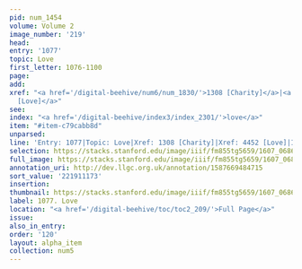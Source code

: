 ```yaml
---
pid: num_1454
volume: Volume 2
image_number: '219'
head:
entry: '1077'
topic: Love
first_letter: 1076-1100
page:
add:
xref: "<a href='/digital-beehive/num6/num_1830/'>1308 [Charity]</a>|<a href='/digital-beehive/num10/num_3433/'>4452
  [Love]</a>"
see:
index: "<a href='/digital-beehive/index3/index_2301/'>love</a>"
item: "#item-c79cabb8d"
unparsed:
line: 'Entry: 1077|Topic: Love|Xref: 1308 [Charity]|Xref: 4452 [Love]|Index: love|#item-c79cabb8d'
selection: https://stacks.stanford.edu/image/iiif/fm855tg5659/1607_0686/425,1173,2840,997/full/0/default.jpg
full_image: https://stacks.stanford.edu/image/iiif/fm855tg5659/1607_0686/full/full/0/default.jpg
annotation_uri: http://dev.llgc.org.uk/annotation/1587669484715
sort_value: '221911173'
insertion:
thumbnail: https://stacks.stanford.edu/image/iiif/fm855tg5659/1607_0686/425,1173,600,180/250,/0/default.jpg
label: 1077. Love
location: "<a href='/digital-beehive/toc/toc2_209/'>Full Page</a>"
issue:
also_in_entry:
order: '120'
layout: alpha_item
collection: num5
---
```

